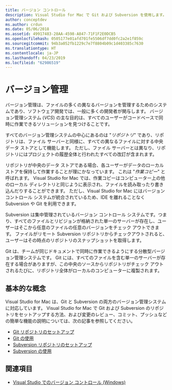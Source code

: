 ```yaml
---
title: バージョン コントロール
description: Visual Studio for Mac で Git および Subversion を使用します。
author: conceptdev
ms.author: crdun
ms.date: 05/06/2018
ms.assetid: 49917483-28AA-4598-A847-71F1F2E0DCB5
ms.openlocfilehash: 0505177e01afd701fe5506df7dd0fc2a2e1f859c
ms.sourcegitcommit: 94b3a052fb1229c7e7f8804b09c1d403385c7630
ms.translationtype: HT
ms.contentlocale: ja-JP
ms.lasthandoff: 04/23/2019
ms.locfileid: "62986519"
---
```

# <a name="version-control"></a>バージョン管理

バージョン管理は、ファイルの多くの異なるバージョンを管理するためのシステムであり、ソフトウェア開発では、一般に多くの開発者が関与します。 バージョン管理システム (_VCS_) の主な目的は、すべてのユーザーがコードベースで同時に作業できるソリューションを見つけることです。

すべてのバージョン管理システムの中心にあるのは "_リポジトリ_" であり、リポジトリは、ファイル サーバーと同様に、すべての異なるファイルに対する中央データ ストアとして機能します。 ただし、ファイル サーバーとは異なり、リポジトリにはプロジェクトの履歴全体と行われたすべての改訂が含まれます。

リポジトリが中央のデータ ストアである場合、各ユーザーがデータのローカル ストアを保持して作業することが理にかなっています。 これは "_作業コピー_" と呼ばれます。 Visual Studio for Mac では、作業コピーはコンピューター上の他のローカル ディレクトリと同じように表示され、ファイルを読み取ったり書き込んだりすることができます。 ただし、Visual Studio for Mac にはバージョン コントロール システムが統合されているため、IDE を離れることなく Subversion や Git を利用できます。

Subversion は集中管理されているバージョン コントロール システムです。つまり、すべてのファイルとリビジョンが格納された単一のサーバーが存在し、ユーザーはそこから任意のファイルの任意のバージョンをチェック アウトできます。 ファイルがリモート Subversion リポジトリからチェックアウトされると、ユーザーはその時点のリポジトリのスナップショットを取得します。

Git は、チームが同じドキュメントで同時に作業できるようにする分散型バージョン管理システムです。 Git には、すべてのファイルを含む単一のサーバーが存在する場合がありますが、この中央のソースからリポジトリがチェック アウトされるたびに、リポジトリ全体がローカルのコンピューターに複製されます。

## <a name="basic-concepts"></a>基本的な概念

Visual Studio for Mac は、Git と Subversion の両方のバージョン管理システムに対応しています。 Visual Studio for Mac で Git および Subversion のリポジトリをセットアップする方法、および変更のレビュー、コミット、プッシュなどの簡単な機能の説明については、次の記事を参照してください。

* [Git リポジトリのセットアップ](set-up-git-repository.md)
* [Git の使用](working-with-git.md)
* [Subversion リポジトリのセットアップ](set-up-subversion-repository.md)
* [Subversion の使用](working-with-subversion.md)

## <a name="see-also"></a>関連項目

* [Visual Studio でのバージョン コントロール (Windows)](/visualstudio/version-control/)